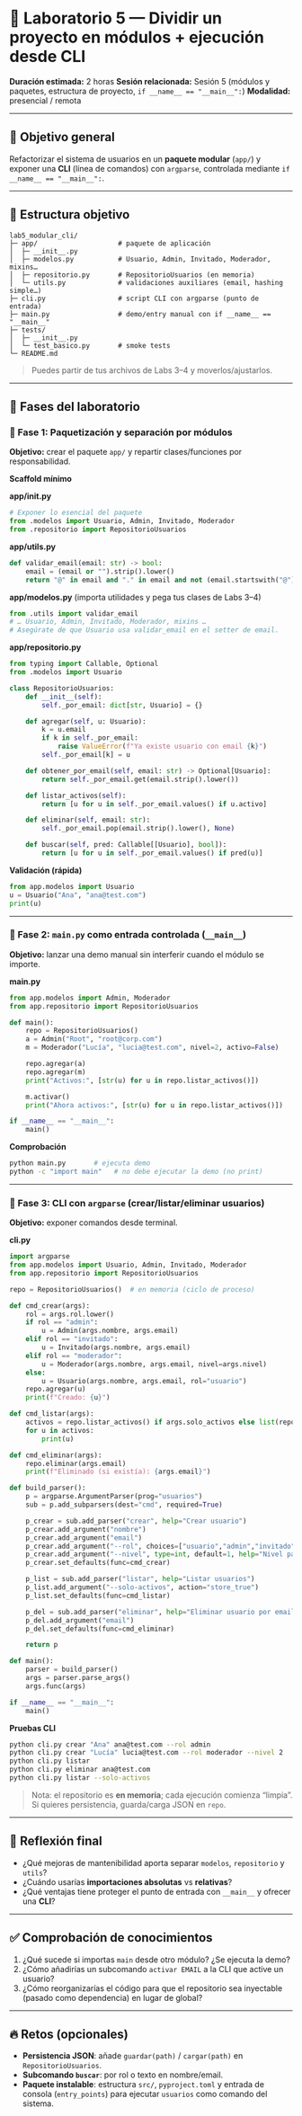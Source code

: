 # 🧭 Laboratorio 5 — Dividir un proyecto en módulos + ejecución desde CLI

**Duración estimada:** 2 horas
**Sesión relacionada:** Sesión 5 (módulos y paquetes, estructura de proyecto, `if __name__ == "__main__":`)
**Modalidad:** presencial / remota

---

## 🎯 Objetivo general

Refactorizar el sistema de usuarios en un **paquete modular** (`app/`) y exponer una **CLI** (línea de comandos) con `argparse`, controlada mediante `if __name__ == "__main__":`.

---

## 📁 Estructura objetivo

```
lab5_modular_cli/
├─ app/                    # paquete de aplicación
│  ├─ __init__.py
│  ├─ modelos.py           # Usuario, Admin, Invitado, Moderador, mixins…
│  ├─ repositorio.py       # RepositorioUsuarios (en memoria)
│  └─ utils.py             # validaciones auxiliares (email, hashing simple…)
├─ cli.py                  # script CLI con argparse (punto de entrada)
├─ main.py                 # demo/entry manual con if __name__ == "__main__"
├─ tests/
│  ├─ __init__.py
│  └─ test_basico.py       # smoke tests
└─ README.md
```

> Puedes partir de tus archivos de Labs 3–4 y moverlos/ajustarlos.

---

## 🔬 Fases del laboratorio

### 🔹 Fase 1: Paquetización y separación por módulos

**Objetivo:** crear el paquete `app/` y repartir clases/funciones por responsabilidad.

**Scaffold mínimo**

**app/**init**.py**

```python
# Exponer lo esencial del paquete
from .modelos import Usuario, Admin, Invitado, Moderador
from .repositorio import RepositorioUsuarios
```

**app/utils.py**

```python
def validar_email(email: str) -> bool:
    email = (email or "").strip().lower()
    return "@" in email and "." in email and not (email.startswith("@") or email.endswith("@"))
```

**app/modelos.py** (importa utilidades y pega tus clases de Labs 3–4)

```python
from .utils import validar_email
# … Usuario, Admin, Invitado, Moderador, mixins …
# Asegúrate de que Usuario usa validar_email en el setter de email.
```

**app/repositorio.py**

```python
from typing import Callable, Optional
from .modelos import Usuario

class RepositorioUsuarios:
    def __init__(self):
        self._por_email: dict[str, Usuario] = {}

    def agregar(self, u: Usuario):
        k = u.email
        if k in self._por_email:
            raise ValueError(f"Ya existe usuario con email {k}")
        self._por_email[k] = u

    def obtener_por_email(self, email: str) -> Optional[Usuario]:
        return self._por_email.get(email.strip().lower())

    def listar_activos(self):
        return [u for u in self._por_email.values() if u.activo]

    def eliminar(self, email: str):
        self._por_email.pop(email.strip().lower(), None)

    def buscar(self, pred: Callable[[Usuario], bool]):
        return [u for u in self._por_email.values() if pred(u)]
```

**Validación (rápida)**

```python
from app.modelos import Usuario
u = Usuario("Ana", "ana@test.com")
print(u)
```

---

### 🔹 Fase 2: `main.py` como entrada controlada (`__main__`)

**Objetivo:** lanzar una demo manual sin interferir cuando el módulo se importe.

**main.py**

```python
from app.modelos import Admin, Moderador
from app.repositorio import RepositorioUsuarios

def main():
    repo = RepositorioUsuarios()
    a = Admin("Root", "root@corp.com")
    m = Moderador("Lucía", "lucia@test.com", nivel=2, activo=False)

    repo.agregar(a)
    repo.agregar(m)
    print("Activos:", [str(u) for u in repo.listar_activos()])

    m.activar()
    print("Ahora activos:", [str(u) for u in repo.listar_activos()])

if __name__ == "__main__":
    main()
```

**Comprobación**

```bash
python main.py       # ejecuta demo
python -c "import main"   # no debe ejecutar la demo (no print)
```

---

### 🔹 Fase 3: CLI con `argparse` (crear/listar/eliminar usuarios)

**Objetivo:** exponer comandos desde terminal.

**cli.py**

```python
import argparse
from app.modelos import Usuario, Admin, Invitado, Moderador
from app.repositorio import RepositorioUsuarios

repo = RepositorioUsuarios()  # en memoria (ciclo de proceso)

def cmd_crear(args):
    rol = args.rol.lower()
    if rol == "admin":
        u = Admin(args.nombre, args.email)
    elif rol == "invitado":
        u = Invitado(args.nombre, args.email)
    elif rol == "moderador":
        u = Moderador(args.nombre, args.email, nivel=args.nivel)
    else:
        u = Usuario(args.nombre, args.email, rol="usuario")
    repo.agregar(u)
    print(f"Creado: {u}")

def cmd_listar(args):
    activos = repo.listar_activos() if args.solo_activos else list(repo.buscar(lambda u: True))
    for u in activos:
        print(u)

def cmd_eliminar(args):
    repo.eliminar(args.email)
    print(f"Eliminado (si existía): {args.email}")

def build_parser():
    p = argparse.ArgumentParser(prog="usuarios")
    sub = p.add_subparsers(dest="cmd", required=True)

    p_crear = sub.add_parser("crear", help="Crear usuario")
    p_crear.add_argument("nombre")
    p_crear.add_argument("email")
    p_crear.add_argument("--rol", choices=["usuario","admin","invitado","moderador"], default="usuario")
    p_crear.add_argument("--nivel", type=int, default=1, help="Nivel para moderador")
    p_crear.set_defaults(func=cmd_crear)

    p_list = sub.add_parser("listar", help="Listar usuarios")
    p_list.add_argument("--solo-activos", action="store_true")
    p_list.set_defaults(func=cmd_listar)

    p_del = sub.add_parser("eliminar", help="Eliminar usuario por email")
    p_del.add_argument("email")
    p_del.set_defaults(func=cmd_eliminar)

    return p

def main():
    parser = build_parser()
    args = parser.parse_args()
    args.func(args)

if __name__ == "__main__":
    main()
```

**Pruebas CLI**

```bash
python cli.py crear "Ana" ana@test.com --rol admin
python cli.py crear "Lucía" lucia@test.com --rol moderador --nivel 2
python cli.py listar
python cli.py eliminar ana@test.com
python cli.py listar --solo-activos
```

> Nota: el repositorio es **en memoria**; cada ejecución comienza “limpia”. Si quieres persistencia, guarda/carga JSON en `repo`.

---

## 🧠 Reflexión final

* ¿Qué mejoras de mantenibilidad aporta separar `modelos`, `repositorio` y `utils`?
* ¿Cuándo usarías **importaciones absolutas** vs **relativas**?
* ¿Qué ventajas tiene proteger el punto de entrada con `__main__` y ofrecer una **CLI**?

---

## ✅ Comprobación de conocimientos

1. ¿Qué sucede si importas `main` desde otro módulo? ¿Se ejecuta la demo?
2. ¿Cómo añadirías un subcomando `activar EMAIL` a la CLI que active un usuario?
3. ¿Cómo reorganizarías el código para que el repositorio sea inyectable (pasado como dependencia) en lugar de global?

---

## 🔥 Retos (opcionales)

* **Persistencia JSON**: añade `guardar(path)` / `cargar(path)` en `RepositorioUsuarios`.
* **Subcomando `buscar`**: por rol o texto en nombre/email.
* **Paquete instalable**: estructura `src/`, `pyproject.toml` y entrada de consola (`entry_points`) para ejecutar `usuarios` como comando del sistema.